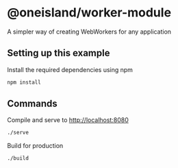 # @oneisland/worker-module

A simpler way of creating WebWorkers for any application

## Setting up this example

Install the required dependencies using npm

```bash
npm install
```

## Commands

Compile and serve to [http://localhost:8080](http://localhost:8080)

```bash
./serve
```

Build for production

```bash
./build
```